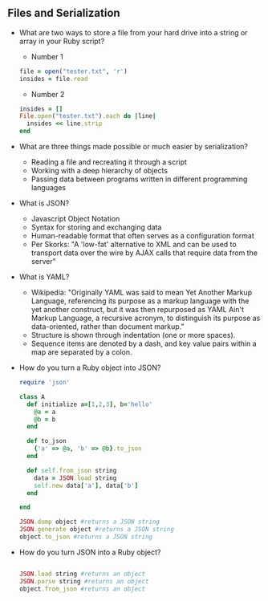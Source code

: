 ## Files and Serialization

+ What are two ways to store a file from your hard drive into a string or array in your Ruby script?
  + Number 1
  ```ruby
  file = open("tester.txt", 'r')
  insides = file.read
  ```
  + Number 2
  ```Ruby
  insides = []
  File.open("tester.txt").each do |line|
    insides << line.strip
  end
  ```
+ What are three things made possible or much easier by serialization?
  + Reading a file and recreating it through a script
  + Working with a deep hierarchy of objects
  + Passing data between programs written in different programming languages
+ What is JSON?
  + Javascript Object Notation
  + Syntax for storing and exchanging data
  + Human-readable format that often serves as a configuration format
  + Per Skorks: "A 'low-fat' alternative to XML and can be used to transport data over the wire by AJAX calls that require data from the server"
+ What is YAML?
  + Wikipedia: "Originally YAML was said to mean Yet Another Markup Language, referencing its purpose as a markup language with the yet another construct, but it was then repurposed as YAML Ain't Markup Language, a recursive acronym, to distinguish its purpose as data-oriented, rather than document markup."
  + Structure is shown through indentation (one or more spaces).
  + Sequence items are denoted by a dash, and key value pairs within a map are separated by a colon.
+ How do you turn a Ruby object into JSON?
  ```ruby
  require 'json'

  class A
    def initialize a=[1,2,3], b='hello'
      @a = a
      @b = b
    end

    def to_json
      {'a' => @a, 'b' => @b}.to_json
    end

    def self.from_json string
      data = JSON.load string
      self.new data['a'], data['b']
    end

  end

  JSON.dump object #returns a JSON string
  JSON.generate object #returns a JSON string
  object.to_json #returns a JSON string
  ```
  
+ How do you turn JSON into a Ruby object?
  ```ruby

  JSON.load string #returns an object
  JSON.parse string #returns an object
  object.from_json #returns an object

  ```
